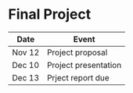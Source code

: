 # Final Project

| Date | Event | 
|-|-|
| Nov 12  | Project proposal |
| Dec 10  | Project presentation | 
| Dec 13   | Prject report due | 
 
